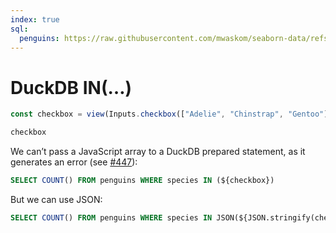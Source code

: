 ```yaml
---
index: true
sql:
  penguins: https://raw.githubusercontent.com/mwaskom/seaborn-data/refs/heads/master/penguins.csv
---
```


# DuckDB IN(…)

```js
const checkbox = view(Inputs.checkbox(["Adelie", "Chinstrap", "Gentoo"]))
```

```js
checkbox
```

We can’t pass a JavaScript array to a DuckDB prepared statement, as it generates an error (see [#447](https://github.com/duckdb/duckdb-wasm/issues/447)):

```sql echo
SELECT COUNT() FROM penguins WHERE species IN (${checkbox})
```

But we can use JSON:

```sql echo
SELECT COUNT() FROM penguins WHERE species IN JSON(${JSON.stringify(checkbox)})
```
